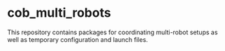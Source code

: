 # cob_multi_robots
This repository contains packages for coordinating multi-robot setups as well as temporary configuration and launch files.
